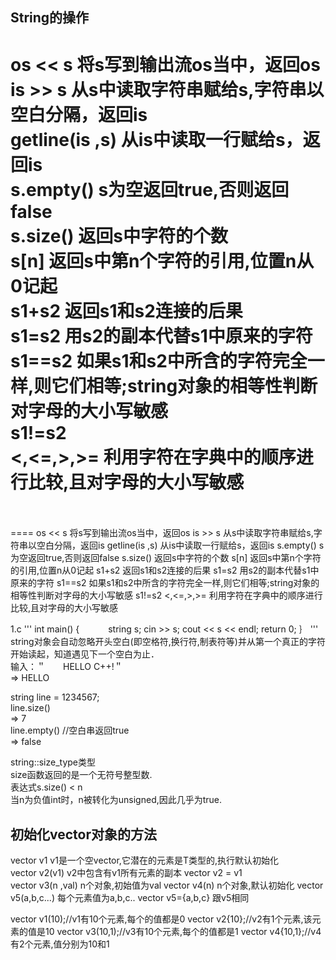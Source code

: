 String的操作
-------
os << s        将s写到输出流os当中，返回os<br>
is >> s        从s中读取字符串赋给s,字符串以空白分隔，返回is<br>
getline(is ,s) 从is中读取一行赋给s，返回is<br>
s.empty()      s为空返回true,否则返回false<br>
s.size()       返回s中字符的个数<br>
s[n]           返回s中第n个字符的引用,位置n从0记起<br>
s1+s2          返回s1和s2连接的后果<br>
s1=s2          用s2的副本代替s1中原来的字符<br>
s1==s2         如果s1和s2中所含的字符完全一样,则它们相等;string对象的相等性判断对字母的大小写敏感<br>
s1!=s2<br>
<,<=,>,>=      利用字符在字典中的顺序进行比较,且对字母的大小写敏感<br>
<br>
=======
====
os << s        将s写到输出流os当中，返回os
is >> s        从s中读取字符串赋给s,字符串以空白分隔，返回is
getline(is ,s) 从is中读取一行赋给s，返回is
s.empty()      s为空返回true,否则返回false
s.size()       返回s中字符的个数
s[n]           返回s中第n个字符的引用,位置n从0记起
s1+s2          返回s1和s2连接的后果
s1=s2          用s2的副本代替s1中原来的字符
s1==s2         如果s1和s2中所含的字符完全一样,则它们相等;string对象的相等性判断对字母的大小写敏感
s1!=s2
<,<=,>,>=      利用字符在字典中的顺序进行比较,且对字母的大小写敏感

1.c
'''
int main()
{
　　　string s;
   cin >> s;
   cout << s << endl;
   return 0;
｝
'''
string对象会自动忽略开头空白(即空格符,换行符,制表符等)并从第一个真正的字符开始读起，知道遇见下一个空白为止．<br>
输入：＂　　HELLO C++!＂<br>
=>     HELLO<br>

string line = 1234567;<br>
line.size()<br>
=> 7<br>
line.empty() //空白串返回true<br>
=> false<br>

string::size_type类型 <br>
size函数返回的是一个无符号整型数.<br>
表达式s.size() < n<br>
当n为负值int时，n被转化为unsigned,因此几乎为true.<br>

初始化vector对象的方法
-------
vector<T>     v1             v1是一个空vector,它潜在的元素是T类型的,执行默认初始化<br>
vector<T>     v2(v1)      v2中包含有v1所有元素的副本
vector<T>     v2 = v1 <br >
vector<T>     v3(n ,val)  n个对象,初始值为val
vector<T>     v4(n)          n个对象,默认初始化
vector<T>     v5(a,b,c...) 每个元素值为a,b,c..
vector<T>     v5={a,b,c}  跟v5相同

vector<int>  v1(10);//v1有10个元素,每个的值都是0
vector<int>  v2{10};//v2有1个元素,该元素的值是10
vector<int>  v3(10,1);//v3有10个元素,每个的值都是1
vector<int>  v4{10,1};//v4有2个元素,值分别为10和1













